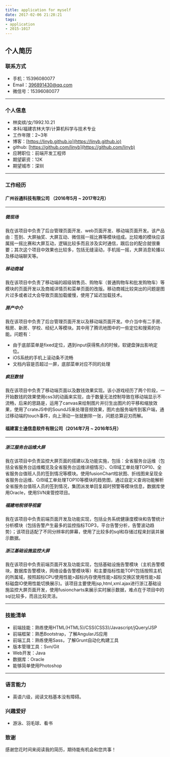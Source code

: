 ```yaml
---
title: application for myself
date: 2017-02-06 21:28:21
tags:
- application
- 2015-1017
---
```



## 个人简历

### 联系方式

*	手机：15396080077
*	Email：[396891430@qq.com](396891430@qq.com)
*	微信号：15396080077
______

### 个人信息

*	林奕缤/女/1992.10.21
*	本科/福建农林大学/计算机科学与技术专业
*	工作年限：2~3年
*	博客：[https://linyb.github.io](https://linyb.github.io)
*	github: [https://github.com/linyb](https://github.com/linyb)
*	应聘职位：前端开发工程师
*	期望薪资：12K
*	期望城市：深圳

______

### 工作经历

#### 广州谷通科技有限公司  （2016年5月 ~ 2017年2月）

------

##### 微现场

我在该项目中负责了后台管理页面开发、web页面开发、移动端页面开发。该产品由：签到、大屏抽奖、大屏互动、微信摇一摇比赛等模块组成。比较难的模块应该属摇一摇比赛和大屏互动，逻辑比较多而且涉及实时通信，跟后台的配合就很重要；其次这个项目中效果也比较多，包括无缝滚动，手机摇一摇，大屏消息轮播以及移动端聊天等。


##### 移动商城

我在该项目中负责了移动端的超级销售员、购物车（普通购物车和批发购物车）等模块的页面开发以及商城详情页和菜单页面的改版。移动商城比较突出的问题是图片过多或者过大会导致页面加载缓慢，使用了延迟加载技术。

##### 房产中介

我在该项目中负责了后台管理页面开发以及移动端页面开发。中介当中有二手房、租房、新房、学校、经纪人等模块。其中用了腾讯地图中的一些定位和搜索的功能。问题有：
*	由于底部菜单是fixed定位，遇到input获得焦点的时候，软键盘弹出影响定位。
*	iOS系统的手机上滚动条不流畅
*	文档内容是否超过一屏，底部菜单对应不同的处理

##### 疯狂数钱

我在该项目中负责了移动端页面以及数钱效果实现。该小游戏经历了两个阶段，一开始数钱的效果使用css3的动画来实现，由于数量无法控制导致在移动端显示不流畅，后来的思路是，运用了canvas来绘制图片并衍生出图片的平移和缩放效果，使用了crateJS中的SoundJS来处理音频效果，图片由服务端传到客户端，通过移动端的touch事件，向上滑动一张就删除一张，问题总算迎刃而解。


#### 福建富士通信息软件有限公司（2014年7月 ~ 2016年5月）

------

##### 浙江服务台运维大屏
我在该项目中负责监控大屏页面的搭建以及功能实施，包括：全省服务台运维（包括全省服务台运维概览及全省服务台运维详细情况）、O/B域工单处理TOP10、全省服务台值班人员的签到情况等模块。使用fusionChart柱状图、折线图来呈现全省服务台运维、O/B域工单处理TOP10等模块的趋势图，通过自定义查询功能解析全省服务台值班人员的签到情况，集团派发单回复超时预警等模块信息，数据库使用Oracle，使用SVN来管控项目。

##### 福建地税领导视窗

我在该项目中负责前端页面开发及功能实现，包括业务系统健康度模块和告警统计分析模块（包括告警产生最多的监控指标TOP3，平台告警分析，告警波动趋势）；该项目适配了不同分辨率的屏幕，使用了比较多的sql和存储过程来封装并展示数据。


##### 浙江基础设施监控大屏

我在该项目中负责前端页面开发及功能实现，包括基础设施告警模块（主机告警模块，数据库告警模块，网络设备告警模块等）和主要指标性能TOP(包括按照主机的所属域，按照超标CPU使用性能>超标内存使用性能>超标交换区使用性能>超标磁盘IO使用性能切换展示)。该项目主要使用jsp,html,xml.ajax进行浙江基础设施监控大屏页面开发，使用fusioncharts来展示实时展示数据，难点在于项目中的sql比较多，而且比较灵活。
______



### 技能清单

*	前端技能：熟练使用HTML(HTML5)/CSS(CSS3)/Javascript/jQuery/JSP
*	前端框架：熟悉Bootstrap，了解AngularJS应用
*	前端工具：熟练使用Sass，了解Grunt自动化构建工具
*	版本管理工具：Svn/Git
*	Web开发：Java
*	数据库：Oracle
*	能够简单使用Photoshop

______

### 语言能力

*	英语六级，阅读文档基本没有障碍。

### 兴趣爱好

*	游泳、羽毛球、看书

### 致谢

感谢您花时间来阅读我的简历，期待能有机会和您共事！
